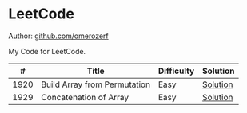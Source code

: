 ﻿# LeetCode

Author: [github.com/omerozerf](https://github.com/omerozerf)

My Code for LeetCode.


\# | Title | Difficulty | Solution 
---|---|---|---
1920 | Build Array from Permutation | Easy | [Solution](leetcode/1920.%20Build%20Array%20from%20Permutation)
1929 | Concatenation of Array | Easy | [Solution](leetcode/1929.%20Concatenation%20of%20Array)
